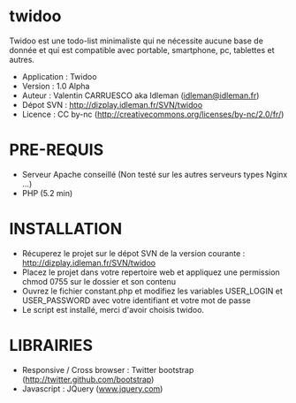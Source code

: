 twidoo
======

Twidoo est une todo-list minimaliste qui ne nécessite aucune base de donnée et qui est compatible avec portable, smartphone, pc, tablettes et autres. 

* Application : Twidoo
* Version : 1.0 Alpha
* Auteur : Valentin CARRUESCO aka Idleman (idleman@idleman.fr)
* Dépot SVN : http://dizplay.idleman.fr/SVN/twidoo
* Licence : CC by-nc (http://creativecommons.org/licenses/by-nc/2.0/fr/)



PRE-REQUIS
======

* Serveur Apache conseillé (Non testé sur les autres serveurs types Nginx ...)
* PHP (5.2 min)


INSTALLATION
======

* Récuperez le projet sur le dépot SVN de la version courante : http://dizplay.idleman.fr/SVN/twidoo
* Placez le projet dans votre repertoire web et appliquez une permission chmod 0755 sur le dossier et son contenu
* Ouvrez le fichier constant.php et modifiez les variables USER_LOGIN et USER_PASSWORD avec votre identifiant et votre mot de passe
* Le script est installé, merci d'avoir choisis twidoo.

LIBRAIRIES
======

* Responsive / Cross browser : Twitter bootstrap (http://twitter.github.com/bootstrap)
* Javascript : JQuery (www.jquery.com)
